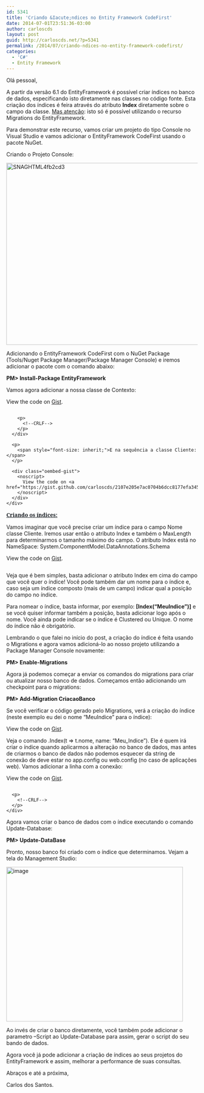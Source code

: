 ```yaml
---
id: 5341
title: 'Criando &Iacute;ndices no Entity Framework CodeFirst'
date: 2014-07-01T23:51:36-03:00
author: carloscds
layout: post
guid: http://carloscds.net/?p=5341
permalink: /2014/07/criando-ndices-no-entity-framework-codefirst/
categories:
  - 'C#'
  - Entity Framework
---
```

<p align="left">
  <p>
    Olá pessoal,
  </p>
  
  <p>
    A partir da versão 6.1 do EntityFramework é possível criar índices no banco de dados, especificando isto diretamente nas classes no código fonte. Esta criação dos índices é feira através do atributo <strong>Index</strong> diretamente sobre o campo da classe. <u>Mas atenção</u>: isto só é possível utilizando o recurso Migrations do EntityFramework.
  </p>
  
  <p>
    Para demonstrar este recurso, vamos criar um projeto do tipo Console no Visual Studio e vamos adicionar o EntityFramework CodeFirst usando o pacote NuGet.
  </p>
  
  <p>
    Criando o Projeto Console:
  </p>
  
  <p>
    <a href="http://carloscds.net/wp-content/uploads/2014/07/SNAGHTML4fb2cd3.png"><img style="background-image: none; padding-top: 0px; padding-left: 0px; display: inline; padding-right: 0px; border-width: 0px;" title="SNAGHTML4fb2cd3" src="http://carloscds.net/wp-content/uploads/2014/07/SNAGHTML4fb2cd3_thumb.png" alt="SNAGHTML4fb2cd3" width="836" height="479" border="0" /></a>
  </p>
  
  <p>
    Adicionando o EntityFramework CodeFirst com o NuGet Package (Tools/Nuget Package Manager/Package Manager Console) e iremos adicionar o pacote com o comando abaixo:
  </p>
  
  <p>
    <strong>P</strong><strong>M> Install-Package EntityFramework</strong>
  </p>
  
  <p>
    Vamos agora adicionar a nossa classe de Contexto:
  </p>
  
  <div class="oembed-gist">
    <noscript>
      View the code on <a href="https://gist.github.com/carloscds/4c28f162aec0c21b4818513d5d0dec21">Gist</a>.
    </noscript>
  </div>
  
  <div id="codeSnippetWrapper" class="csharpcode-wrapper">
    <div id="codeSnippetWrapper" class="csharpcode-wrapper">
      <div id="codeSnippet" class="csharpcode">
        <pre class="alteven"></pre>
        
        <p>
          <!--CRLF-->
        </p>
      </div>
      
      <p>
        <span style="font-size: inherit;">E na sequência a classe Cliente:</span>
      </p>
      
      <div class="oembed-gist">
        <noscript>
          View the code on <a href="https://gist.github.com/carloscds/2107e205e7ac0704b6dcc8177efa345c">Gist</a>.
        </noscript>
      </div>
    </div>
  </div>
  
  <div id="codeSnippetWrapper" class="csharpcode-wrapper">
    <div id="codeSnippet" class="csharpcode">
      <pre class="alt"><strong style="font-size: inherit; color: #191e23; font-family: 'Noto Serif';"><u>Criando os índices:</u></strong></pre>
    </div>
  </div>
  
  <p>
    Vamos imaginar que você precise criar um índice para o campo Nome classe Cliente. Iremos usar então o atributo Index e também o MaxLength para determinarmos o tamanho máximo do campo. O atributo Index está no NameSpace: System.ComponentModel.DataAnnotations.Schema
  </p>
  
  <div class="oembed-gist">
    <noscript>
      View the code on <a href="https://gist.github.com/carloscds/e9d5029b5cf331624e3bd0779792290f">Gist</a>.
    </noscript>
  </div>
  
  <div id="codeSnippetWrapper" class="csharpcode-wrapper">
    <div id="codeSnippet" class="csharpcode">
      <pre class="alt"></pre>
    </div>
  </div>
  
  <p>
    Veja que é bem simples, basta adicionar o atributo Index em cima do campo que você quer o índice! Você pode também dar um nome para o índice e, caso seja um índice composto (mais de um campo) indicar qual a posição do campo no índice.
  </p>
  
  <p>
    Para nomear o índice, basta informar, por exemplo: <strong>[Index(“MeuIndice”)]</strong> e se você quiser informar também a posição, basta adicionar logo após o nome. Você ainda pode indicar se o índice é Clustered ou Unique. O nome do índice não é obrigatório.
  </p>
  
  <p>
    Lembrando o que falei no início do post, a criação do índice é feita usando o Migrations e agora vamos adicioná-lo ao nosso projeto utilizando a Package Manager Console novamente:
  </p>
  
  <p>
    <strong>PM> Enable-Migrations</strong>
  </p>
  
  <p>
    Agora já podemos começar a enviar os comandos do migrations para criar ou atualizar nosso banco de dados. Começamos então adicionando um checkpoint para o migrations:
  </p>
  
  <p>
    <strong>PM> Add-Migration CriacaoBanco</strong>
  </p>
  
  <p>
    Se você verificar o código gerado pelo Migrations, verá a criação do índice (neste exemplo eu dei o nome “MeuIndice” para o índice):
  </p>
  
  <div class="oembed-gist">
    <noscript>
      View the code on <a href="https://gist.github.com/carloscds/eabc79f87d6abbda10a6c5b629ac4664">Gist</a>.
    </noscript>
  </div>
  
  <div id="codeSnippetWrapper" class="csharpcode-wrapper">
    <div id="codeSnippet" class="csharpcode">
      <p>
        <!--CRLF-->
      </p>
    </div>
  </div>
  
  <p>
    Veja o comando .Index(t => t.nome, name: “Meu_Indice”). Ele é quem irá criar o índice quando aplicarmos a alteração no banco de dados, mas antes de criarmos o banco de dados não podemos esquecer da string de conexão de deve estar no app.config ou web.config (no caso de aplicações web). Vamos adicionar a linha com a conexão:
  </p>
  
  <div class="oembed-gist">
    <noscript>
      View the code on <a href="https://gist.github.com/carloscds/de567d7cd80c3d529a86506841ee12d6">Gist</a>.
    </noscript>
  </div>
  
  <div id="codeSnippetWrapper" class="csharpcode-wrapper">
    <div id="codeSnippet" class="csharpcode">
      <pre class="alt"></pre>
      
      <p>
        <!--CRLF-->
      </p>
    </div>
  </div>
  
  <p>
    Agora vamos criar o banco de dados com o índice executando o comando Update-Database:
  </p>
  
  <p>
    <strong>PM> Update-DataBase</strong>
  </p>
  
  <p>
    Pronto, nosso banco foi criado com o índice que determinamos. Vejam a tela do Management Studio:
  </p>
  
  <p>
    <a href="http://carloscds.net/wp-content/uploads/2014/07/image.png"><img style="background-image: none; padding-top: 0px; padding-left: 0px; display: inline; padding-right: 0px; border-width: 0px;" title="image" src="http://carloscds.net/wp-content/uploads/2014/07/image_thumb.png" alt="image" width="465" height="407" border="0" /></a>
  </p>
  
  <p>
    Ao invés de criar o banco diretamente, você também pode adicionar o parametro –Script ao Update-Database para assim, gerar o script do seu bando de dados.
  </p>
  
  <p>
    Agora você já pode adicionar a criação de índices ao seus projetos do EntityFramework e assim, melhorar a performance de suas consultas.
  </p>
  
  <p>
    Abraços e até a próxima,
  </p>
  
  <p>
    Carlos dos Santos.
  </p>